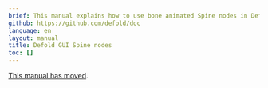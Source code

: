 ```yaml
---
brief: This manual explains how to use bone animated Spine nodes in Defold GUI scenes.
github: https://github.com/defold/doc
language: en
layout: manual
title: Defold GUI Spine nodes
toc: []
---
```


[This manual has moved](/extension-spine).